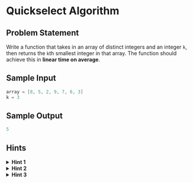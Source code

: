 # Quickselect Algorithm

## Problem Statement
Write a function that takes in an array of distinct integers and an integer `k`, then returns the `k`th smallest integer in that array. The function should achieve this in **linear time on average**.

## Sample Input
```c++
array = [8, 5, 2, 9, 7, 6, 3]
k = 3
```
## Sample Output
```c++
5
```

## Hints

<details>
<summary><b>Hint 1</b></summary>

The Quick Sort sorting algorithm works by picking a "pivot" number from an array, positioning every other number in the array in sorted order with respect to the pivot (all smaller numbers to the pivot's left, all bigger numbers to the pivot's right), and then repeating the same two steps on both sides of the pivot until the entire array is sorted. Apply the technique used in Quick Sort until the pivot element gets positioned in the kth place in the array, at which point you'll have found the answer to the problem.
</details>

<details>
<summary><b>Hint 2</b></summary>

Pick a random number from the input array (the first number, for instance) and let that number be the pivot. Iterate through the rest of the array using two pointers, one starting at the left extremity of the array and progressively moving to the right, and the other one starting at the right extremity of the array and progressively moving to the left. As you iterate through the array, compare the left and right pointer numbers to the pivot. If the left number is greater than the pivot and the right number is less than the pivot, swap them; this will effectively sort these numbers with respect to the pivot at the end of the iteration. If the left number is ever less than or equal to the pivot, increment the left pointer; similarly, if the right number is ever greater than or equal to the pivot, decrement the right pointer. Do this until the pointers pass each other, at which point swapping the pivot with the right number should position the pivot in its final, sorted position, where every number to its left is smaller and every number to its right is greater. If the pivot is in the kth position, you're done; if it isn't, figure out if the kth smallest number is located to the left or to the right of the pivot.
</details>

<details>
<summary><b>Hint 3</b></summary>

Repeat the process mentioned in Hint #2 on the side of the kth smallest number, and keep on repeating the process thereafter until you find the answer. What is the time complexity of this algorithm?
</details>
